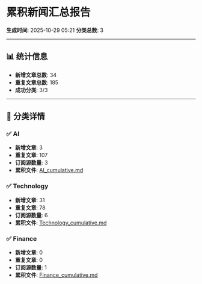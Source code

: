 # 累积新闻汇总报告

**生成时间**: 2025-10-29 05:21
**分类总数**: 3

---

## 📊 统计信息

- **新增文章总数**: 34
- **重复文章总数**: 185
- **成功分类**: 3/3

---

## 📂 分类详情

### ✅ AI
- **新增文章**: 3
- **重复文章**: 107
- **订阅源数量**: 3
- **累积文件**: [AI_cumulative.md](./AI_cumulative.md)

### ✅ Technology
- **新增文章**: 31
- **重复文章**: 78
- **订阅源数量**: 6
- **累积文件**: [Technology_cumulative.md](./Technology_cumulative.md)

### ✅ Finance
- **新增文章**: 0
- **重复文章**: 0
- **订阅源数量**: 1
- **累积文件**: [Finance_cumulative.md](./Finance_cumulative.md)
